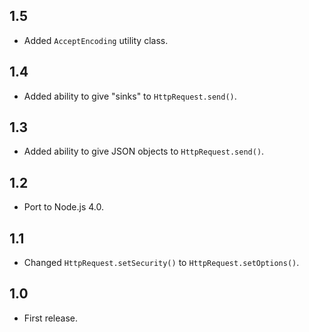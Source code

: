 1.5
---
- Added `AcceptEncoding` utility class.

1.4
---
- Added ability to give "sinks" to `HttpRequest.send()`.

1.3
---
- Added ability to give JSON objects to `HttpRequest.send()`.

1.2
---
- Port to Node.js 4.0.

1.1
---
- Changed `HttpRequest.setSecurity()` to `HttpRequest.setOptions()`.

1.0
---
- First release.